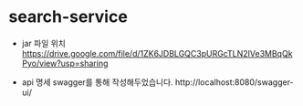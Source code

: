 # search-service

- jar 파일 위치
https://drive.google.com/file/d/1ZK6JDBLGQC3pURGcTLN2IVe3MBqQkPyo/view?usp=sharing

- api 명세
swagger를 통해 작성해두었습니다.
http://localhost:8080/swagger-ui/

